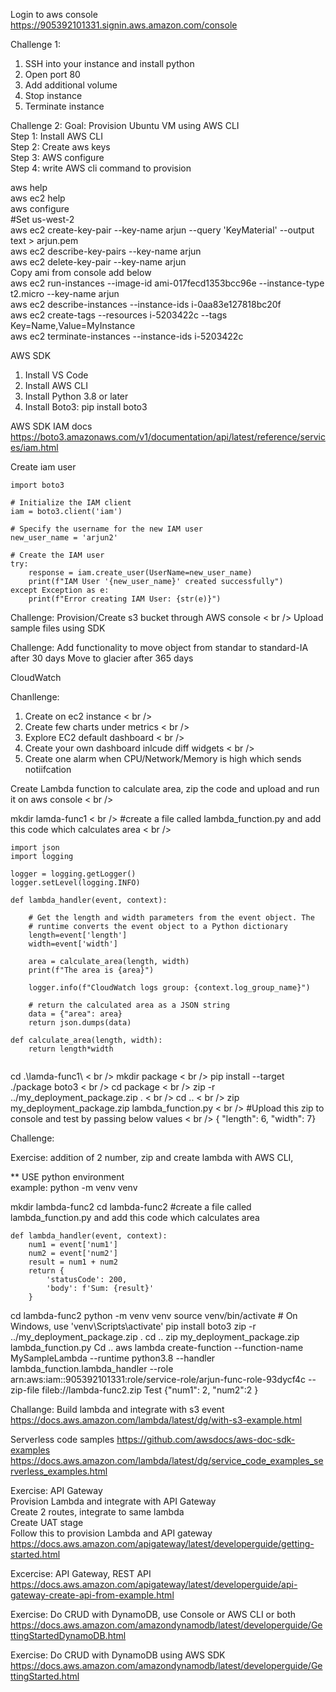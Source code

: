 Login to aws console
https://905392101331.signin.aws.amazon.com/console

Challenge 1:
1. SSH into your instance and install python
2. Open port 80
3. Add additional volume
4. Stop instance
5. Terminate instance


Challenge 2:
Goal: Provision Ubuntu VM using AWS CLI  <br />
Step 1: Install AWS CLI <br />
Step 2: Create aws keys <br>
Step 3: AWS configure <br>
Step 4: write AWS cli command to provision <br>


aws help <br />
aws ec2 help <br />
aws configure <br />
#Set us-west-2 <br />
aws ec2 create-key-pair --key-name arjun --query 'KeyMaterial' --output text > arjun.pem <br />
aws ec2 describe-key-pairs --key-name arjun <br />
aws ec2 delete-key-pair --key-name arjun <br />
Copy ami from console add below <br />
aws ec2 run-instances --image-id ami-017fecd1353bcc96e --instance-type t2.micro --key-name arjun <br />
aws ec2 describe-instances --instance-ids i-0aa83e127818bc20f <br />
aws ec2 create-tags --resources i-5203422c --tags Key=Name,Value=MyInstance <br />
aws ec2 terminate-instances --instance-ids i-5203422c <br />


AWS SDK
1. Install VS Code <br />
2. Install AWS CLI <br />
3. Install Python 3.8 or later <br />
4. Install Boto3: pip install boto3 <br />


AWS SDK IAM docs <br />
https://boto3.amazonaws.com/v1/documentation/api/latest/reference/services/iam.html

Create iam user
```
import boto3

# Initialize the IAM client
iam = boto3.client('iam')

# Specify the username for the new IAM user
new_user_name = 'arjun2'

# Create the IAM user
try:
    response = iam.create_user(UserName=new_user_name)
    print(f"IAM User '{new_user_name}' created successfully")
except Exception as e:
    print(f"Error creating IAM User: {str(e)}")

```

Challenge:
Provision/Create s3 bucket through AWS console < br />
Upload sample files using SDK

Challenge:
Add functionality to move object from standar to standard-IA after 30 days
Move to glacier after 365 days


CloudWatch

Chanllenge:
1. Create on ec2 instance < br />
2. Create few charts under metrics < br />
3. Explore EC2 default dashboard < br />
4. Create your own dashboard inlcude diff widgets < br />
5. Create one alarm when CPU/Network/Memory is high which sends notiifcation

Create Lambda function to calculate area, zip the code and upload and run it on aws console < br />

mkdir lamda-func1  < br />
#create a file called lambda_function.py and add this code which calculates area < br />
```
import json
import logging

logger = logging.getLogger()
logger.setLevel(logging.INFO)

def lambda_handler(event, context):
   
    # Get the length and width parameters from the event object. The
    # runtime converts the event object to a Python dictionary
    length=event['length']
    width=event['width']
   
    area = calculate_area(length, width)
    print(f"The area is {area}")
       
    logger.info(f"CloudWatch logs group: {context.log_group_name}")
   
    # return the calculated area as a JSON string
    data = {"area": area}
    return json.dumps(data)
   
def calculate_area(length, width):
    return length*width


```
cd .\lamda-func1\ < br />
mkdir package < br />
pip install --target ./package boto3 < br />
cd package < br />
 zip -r ../my_deployment_package.zip . < br />
cd .. < br />
zip my_deployment_package.zip lambda_function.py < br />
#Upload this zip to console and test by passing below values  < br />
{ "length": 6,   "width": 7}


Challenge:

Exercise: addition of 2 number, zip and create lambda with AWS CLI, 

** USE python environment <br />
example: python -m venv venv

mkdir lambda-func2
cd lambda-func2
#create a file called lambda_function.py and add this code which calculates area
```
def lambda_handler(event, context):
    num1 = event['num1']
    num2 = event['num2']
    result = num1 + num2
    return {
        'statusCode': 200,
        'body': f'Sum: {result}'
    }

```
cd lambda-func2
python -m venv venv
source venv/bin/activate  # On Windows, use 'venv\Scripts\activate'
pip install boto3
zip -r ../my_deployment_package.zip .
cd ..
zip my_deployment_package.zip lambda_function.py
Cd ..
aws lambda create-function --function-name MySampleLambda --runtime python3.8 --handler lambda_function.lambda_handler --role arn:aws:iam::905392101331:role/service-role/arjun-func-role-93dycf4c --zip-file fileb://lambda-func2.zip
Test {"num1": 2,
    "num2":2
}


Challange: Build lambda and integrate with s3 event<br />
https://docs.aws.amazon.com/lambda/latest/dg/with-s3-example.html 

Serverless code samples
https://github.com/awsdocs/aws-doc-sdk-examples
https://docs.aws.amazon.com/lambda/latest/dg/service_code_examples_serverless_examples.html

Exercise: API Gateway<br />
Provision Lambda and integrate with API Gateway<br />
Create 2 routes, integrate to same lambda<br />
Create UAT stage<br />
Follow this to provision Lambda and API gateway <br />https://docs.aws.amazon.com/apigateway/latest/developerguide/getting-started.html<br />

Excercise: API Gateway, REST API <br />
https://docs.aws.amazon.com/apigateway/latest/developerguide/api-gateway-create-api-from-example.html  <br />

Exercise: Do CRUD with DynamoDB, use Console or AWS CLI or both <br />
https://docs.aws.amazon.com/amazondynamodb/latest/developerguide/GettingStartedDynamoDB.html<br/>

Exercise: Do CRUD with DynamoDB using AWS SDK<br />
https://docs.aws.amazon.com/amazondynamodb/latest/developerguide/GettingStarted.html
